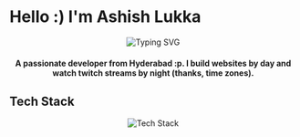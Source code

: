 <h1 align="left">Hello :)  I'm Ashish Lukka</h1>

<p align="center">
  <img src="https://readme-typing-svg.herokuapp.com?font=Fira+Code&pause=1000&color=808080&center=true&vCenter=true&width=435&lines=MERN+Stack+Developer;Full-Stack+Developer" alt="Typing SVG" />
</p>

<h4 align="center">A passionate developer from Hyderabad :p. I build websites by day and watch twitch streams by night (thanks, time zones).</h4>

## Tech Stack

<div align="center">
  <img src="https://skillicons.dev/icons?i=python,javascript,react,nodejs,html,css,mongodb,mysql,github,git" alt="Tech Stack" />
</div>
